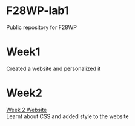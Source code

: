 # F28WP-lab1
Public repository for F28WP

# Week1
Created a website and personalized it

# Week2
[Week 2 Website](https://adwii-iii.github.io/F28WP-lab1/week2/) <br>
Learnt about CSS and added style to the website
